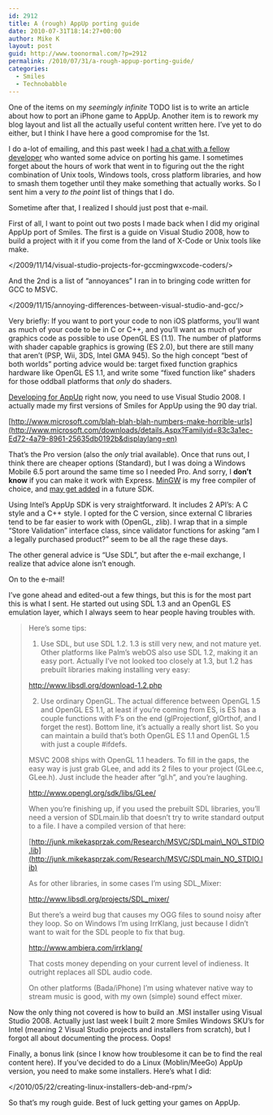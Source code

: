 ```yaml
---
id: 2912
title: A (rough) AppUp porting guide
date: 2010-07-31T18:14:27+00:00
author: Mike K
layout: post
guid: http://www.toonormal.com/?p=2912
permalink: /2010/07/31/a-rough-appup-porting-guide/
categories:
  - Smiles
  - Technobabble
---
```

One of the items on my _seemingly infinite_ TODO list is to write an article about how to port an iPhone game to AppUp. Another item is to rework my blog layout and list all the actually useful content written here. I&#8217;ve yet to do either, but I think I have here a good compromise for the 1st.

I do a-lot of emailing, and this past week I [had a chat with a fellow developer](http://www.lazy8studios.com/) who wanted some advice on porting his game. I sometimes forget about the hours of work that went in to figuring out the the right combination of Unix tools, Windows tools, cross platform libraries, and how to smash them together until they make something that actually works. So I sent him a very _to the point_ list of things that I do.

Sometime after that, I realized I should just post that e-mail.

<!--more-->


  
First of all, I want to point out two posts I made back when I did my original AppUp port of Smiles. The first is a guide on Visual Studio 2008, how to build a project with it if you come from the land of X-Code or Unix tools like make.

</2009/11/14/visual-studio-projects-for-gccmingwxcode-coders/>

And the 2nd is a list of &#8220;annoyances&#8221; I ran in to bringing code written for GCC to MSVC.

</2009/11/15/annoying-differences-between-visual-studio-and-gcc/>

Very briefly: If you want to port your code to non iOS platforms, you&#8217;ll want as much of your code to be in C or C++, and you&#8217;ll want as much of your graphics code as possible to use OpenGL ES (1.1). The number of platforms with shader capable graphics is growing (ES 2.0), but there are still many that aren&#8217;t (PSP, Wii, 3DS, Intel GMA 945). So the high concept &#8220;best of both worlds&#8221; porting advice would be: target fixed function graphics hardware like OpenGL ES 1.1, and write some &#8220;fixed function like&#8221; shaders for those oddball platforms that _only_ do shaders.

[Developing for AppUp](http://appdeveloper.intel.com) right now, you need to use Visual Studio 2008. I actually made my first versions of Smiles for AppUp using the 90 day trial.

[http://www.microsoft.com/blah-blah-blah-numbers-make-horrible-urls](http://www.microsoft.com/downloads/details.Aspx?Familyid=83c3a1ec-Ed72-4a79-8961-25635db0192b&displaylang=en)

That&#8217;s the Pro version (also the _only_ trial available). Once that runs out, I think there are cheaper options (Standard), but I was doing a Windows Mobile 6.5 port around the same time so I needed Pro. And sorry, I **don&#8217;t know** if you can make it work with Express. [MinGW](http://www.mingw.org) is my free compiler of choice, and [may get added](http://appdeveloper.intel.com/en-us/node/381) in a future SDK.

Using Intel&#8217;s AppUp SDK is very straightforward. It includes 2 API&#8217;s: A C style and a C++ style. I opted for the C version, since external C libraries tend to be far easier to work with (OpenGL, zlib). I wrap that in a simple &#8220;Store Validation&#8221; interface class, since validator functions for asking &#8220;am I a legally purchased product?&#8221; seem to be all the rage these days.

The other general advice is &#8220;Use SDL&#8221;, but after the e-mail exchange, I realize that advice alone isn&#8217;t enough.

On to the e-mail!

I&#8217;ve gone ahead and edited-out a few things, but this is for the most part this is what I sent. He started out using SDL 1.3 and an OpenGL ES emulation layer, which I always seem to hear people having troubles with.

> Here&#8217;s some tips:
> 
> 1. Use SDL, but use SDL 1.2. 1.3 is still very new, and not mature yet. Other platforms like Palm&#8217;s webOS also use SDL 1.2, making it an easy port. Actually I&#8217;ve not looked too closely at 1.3, but 1.2 has prebuilt libraries making installing very easy:
> 
> <http://www.libsdl.org/download-1.2.php>
> 
> 2. Use ordinary OpenGL. The actual difference between OpenGL 1.5 and OpenGL ES 1.1, at least if you&#8217;re coming from ES, is ES has a couple functions with F&#8217;s on the end (glProjectionf, glOrthof, and I forget the rest). Bottom line, it&#8217;s actually a really short list. So you can maintain a build that&#8217;s both OpenGL ES 1.1 and OpenGL 1.5 with just a couple #ifdefs.
> 
> MSVC 2008 ships with OpenGL 1.1 headers. To fill in the gaps, the easy way is just grab GLee, and add its 2 files to your project (GLee.c, GLee.h). Just include the header after &#8220;gl.h&#8221;, and you&#8217;re laughing.
> 
> <http://www.opengl.org/sdk/libs/GLee/>
> 
> When you&#8217;re finishing up, if you used the prebuilt SDL libraries, you&#8217;ll need a version of SDLmain.lib that doesn&#8217;t try to write standard output to a file. I have a compiled version of that here:
> 
> [http://junk.mikekasprzak.com/Research/MSVC/SDLmain\_NO\_STDIO.lib](http://junk.mikekasprzak.com/Research/MSVC/SDLmain_NO_STDIO.lib)
> 
> As for other libraries, in some cases I&#8217;m using SDL_Mixer:
> 
> <http://www.libsdl.org/projects/SDL_mixer/>
> 
> But there&#8217;s a weird bug that causes my OGG files to sound noisy after they loop. So on Windows I&#8217;m using IrrKlang, just because I didn&#8217;t want to wait for the SDL people to fix that bug.
> 
> <http://www.ambiera.com/irrklang/>
> 
> That costs money depending on your current level of indieness. It outright replaces all SDL audio code.
> 
> On other platforms (Bada/iPhone) I&#8217;m using whatever native way to stream music is good, with my own (simple) sound effect mixer.

Now the only thing not covered is how to build an .MSI installer using Visual Studio 2008. Actually just last week I built 2 more Smiles Windows SKU&#8217;s for Intel (meaning 2 Visual Studio projects and installers from scratch), but I forgot all about documenting the process. Oops!

Finally, a bonus link (since I know how troublesome it can be to find the real content here). If you&#8217;ve decided to do a Linux (Moblin/MeeGo) AppUp version, you need to make some installers. Here&#8217;s what I did:

</2010/05/22/creating-linux-installers-deb-and-rpm/>

So that&#8217;s my rough guide. Best of luck getting your games on AppUp.